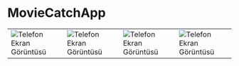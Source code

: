 # MovieCatchApp

<table>
        <tr>
            <td>
                <img src="https://github.com/yusufcanstr/MovieCatchApp/assets/88708663/25241ed7-d33f-4e85-bd32-28a62b778db7" alt="Telefon Ekran Görüntüsü">
            </td>
            <td>
                <img src="https://github.com/yusufcanstr/MovieCatchApp/assets/88708663/3f5e9f65-2673-45a4-ac50-e14ef500fe05" alt="Telefon Ekran Görüntüsü">
            </td>
            <td>
                <img src="https://github.com/yusufcanstr/MovieCatchApp/assets/88708663/456f4a10-d34c-4344-a025-34115d9c0562" alt="Telefon Ekran Görüntüsü">
            </td>
            <td>
                <img src="https://github.com/yusufcanstr/MovieCatchApp/assets/88708663/86ac00a1-1323-4456-bb48-ec6287422422" alt="Telefon Ekran Görüntüsü">
            </td>
        </tr>
</table>        
